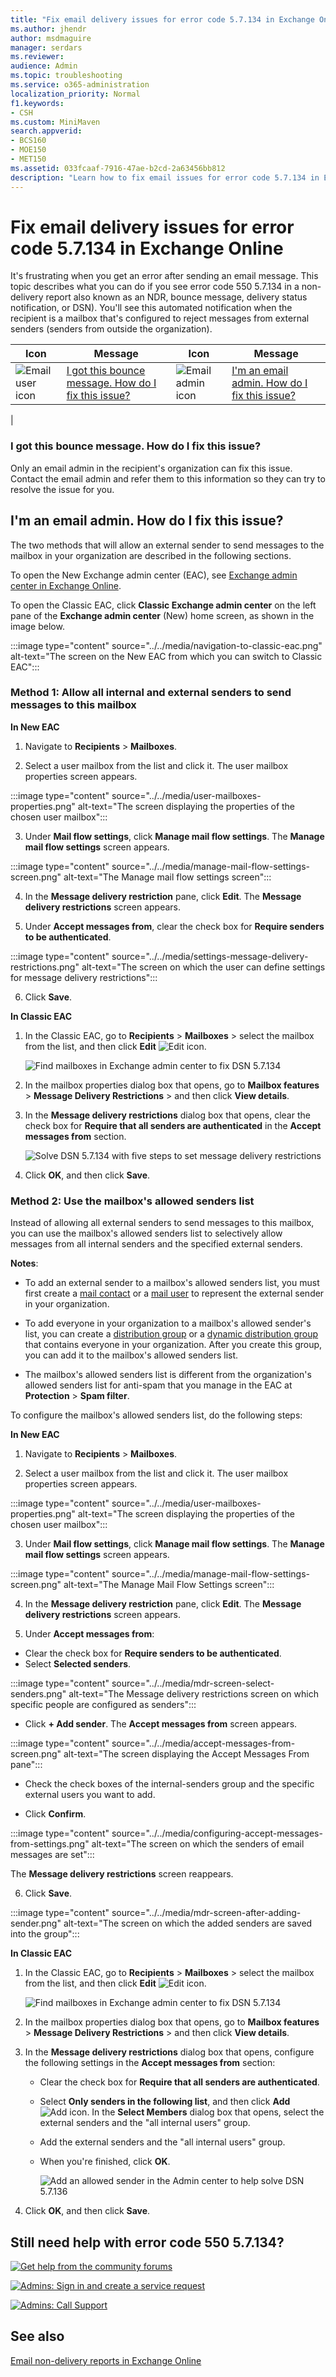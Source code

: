 ```yaml
---
title: "Fix email delivery issues for error code 5.7.134 in Exchange Online"
ms.author: jhendr
author: msdmaguire
manager: serdars
ms.reviewer: 
audience: Admin
ms.topic: troubleshooting
ms.service: o365-administration
localization_priority: Normal
f1.keywords:
- CSH
ms.custom: MiniMaven
search.appverid:
- BCS160
- MOE150
- MET150
ms.assetid: 033fcaaf-7916-47ae-b2cd-2a63456bb812
description: "Learn how to fix email issues for error code 5.7.134 in Exchange Online (the mailbox recipient is configured to reject messages from external or unauthenticated senders)."
---
```


# Fix email delivery issues for error code 5.7.134 in Exchange Online

It's frustrating when you get an error after sending an email message. This topic describes what you can do if you see error code 550 5.7.134 in a non-delivery report also known as an NDR, bounce message, delivery status notification, or DSN). You'll see this automated notification when the recipient is a mailbox that's configured to reject messages from external senders (senders from outside the organization).

|Icon|Message|Icon|Message|
|---|---|---|---|
|![Email user icon](../../media/31425afd-41a9-435e-aa85-6886277c369b.png)|[I got this bounce message. How do I fix this issue?](#i-got-this-bounce-message-how-do-i-fix-this-issue)|![Email admin icon](../../media/3d4c569e-b819-4a29-86b1-4b9619cf2acf.png)|[I'm an email admin. How do I fix this issue?](#im-an-email-admin-how-do-i-fix-this-issue)|
|

### I got this bounce message. How do I fix this issue?

Only an email admin in the recipient's organization can fix this issue. Contact the email admin and refer them to this information so they can try to resolve the issue for you.

## I'm an email admin. How do I fix this issue?

The two methods that will allow an external sender to send messages to the mailbox in your organization are described in the following sections.

To open the New Exchange admin center (EAC), see [Exchange admin center in Exchange Online](../../exchange-admin-center.md).


To open the Classic EAC, click **Classic Exchange admin center** on the left pane of the **Exchange admin center** (New) home screen, as shown in the image below.

 :::image type="content" source="../../media/navigation-to-classic-eac.png" alt-text="The screen on the New EAC from which you can switch to Classic EAC":::

### Method 1: Allow all internal and external senders to send messages to this mailbox

**In New EAC**

1. Navigate to **Recipients** \> **Mailboxes**.

2. Select a user mailbox from the list and click it. The user mailbox properties screen appears.

:::image type="content" source="../../media/user-mailboxes-properties.png" alt-text="The screen displaying the properties of the chosen user mailbox":::

3. Under **Mail flow settings**, click **Manage mail flow settings**. The **Manage mail flow settings** screen appears.

:::image type="content" source="../../media/manage-mail-flow-settings-screen.png" alt-text="The Manage mail flow settings screen":::

4. In the **Message delivery restriction** pane, click **Edit**. The **Message delivery restrictions** screen appears.

5. Under **Accept messages from**, clear the check box for **Require senders to be authenticated**.

:::image type="content" source="../../media/settings-message-delivery-restrictions.png" alt-text="The screen on which the user can define settings for message delivery restrictions":::

6. Click **Save**.

**In Classic EAC**

1. In the Classic EAC, go to **Recipients** \> **Mailboxes** > select the mailbox from the list, and then click **Edit** ![Edit icon](../../media/ebd260e4-3556-4fb0-b0bb-cc489773042c.gif).

   ![Find mailboxes in Exchange admin center to fix DSN 5.7.134](../../media/4fa20a12-da40-477e-9351-ce2f45de0b7a.png)

2. In the mailbox properties dialog box that opens, go to **Mailbox features** \> **Message Delivery Restrictions** \> and then click **View details**.

3. In the **Message delivery restrictions** dialog box that opens, clear the check box for **Require that all senders are authenticated** in the **Accept messages from** section.

   ![Solve DSN 5.7.134 with five steps to set message delivery restrictions](../../media/39da5ae3-438e-4188-93e1-42a2d57151e2.png)

4. Click **OK**, and then click **Save**.

### Method 2: Use the mailbox's allowed senders list

Instead of allowing all external senders to send messages to this mailbox, you can use the mailbox's allowed senders list to selectively allow messages from all internal senders and the specified external senders.

**Notes**:

- To add an external sender to a mailbox's allowed senders list, you must first create a [mail contact](../../recipients-in-exchange-online/manage-mail-contacts.md) or a [mail user](../../recipients-in-exchange-online/manage-mail-users.md) to represent the external sender in your organization.

- To add everyone in your organization to a mailbox's allowed sender's list, you can create a [distribution group](../../recipients-in-exchange-online/manage-distribution-groups/manage-distribution-groups.md) or a [dynamic distribution group](../../recipients-in-exchange-online/manage-dynamic-distribution-groups/manage-dynamic-distribution-groups.md) that contains everyone in your organization. After you create this group, you can add it to the mailbox's allowed senders list.

- The mailbox's allowed senders list is different from the organization's allowed senders list for anti-spam that you manage in the EAC at **Protection** \> **Spam filter**.

To configure the mailbox's allowed senders list, do the following steps:

**In New EAC**

1. Navigate to **Recipients** \> **Mailboxes**.

2. Select a user mailbox from the list and click it. The user mailbox properties screen appears.

:::image type="content" source="../../media/user-mailboxes-properties.png" alt-text="The screen displaying the properties of the chosen user mailbox":::

3. Under **Mail flow settings**, click **Manage mail flow settings**. The **Manage mail flow settings** screen appears.

:::image type="content" source="../../media/manage-mail-flow-settings-screen.png" alt-text="The Manage Mail Flow Settings screen":::

4. In the **Message delivery restriction** pane, click **Edit**. The **Message delivery restrictions** screen appears.

5. Under **Accept messages from**:
  - Clear the check box for **Require senders to be authenticated**.
  - Select **Selected senders**.
  
:::image type="content" source="../../media/mdr-screen-select-senders.png" alt-text="The Message delivery restrictions screen on which specific people are configured as senders":::

  - Click **+ Add sender**. The **Accept messages from** screen appears.

:::image type="content" source="../../media/accept-messages-from-screen.png" alt-text="The screen displaying the Accept Messages From pane":::

  - Check the check boxes of the internal-senders group and the specific external users you want to add.

  - Click **Confirm**.

:::image type="content" source="../../media/configuring-accept-messages-from-settings.png" alt-text="The screen on which the senders of email messages are set":::

The **Message delivery restrictions** screen reappears.

6. Click **Save**.

:::image type="content" source="../../media/mdr-screen-after-adding-sender.png" alt-text="The screen on which the added senders are saved into the group":::

**In Classic EAC**

1. In the Classic EAC, go to **Recipients** \> **Mailboxes** > select the mailbox from the list, and then click **Edit** ![Edit icon](../../media/ebd260e4-3556-4fb0-b0bb-cc489773042c.gif).

   ![Find mailboxes in Exchange admin center to fix DSN 5.7.134](../../media/4fa20a12-da40-477e-9351-ce2f45de0b7a.png)

2. In the mailbox properties dialog box that opens, go to **Mailbox features** \> **Message Delivery Restrictions** \> and then click **View details**.

3. In the **Message delivery restrictions** dialog box that opens, configure the following settings in the **Accept messages from** section:

   - Clear the check box for **Require that all senders are authenticated**.

   - Select **Only senders in the following list**, and then click **Add** ![Add icon](../../media/8ee52980-254b-440b-99a2-18d068de62d3.gif). In the **Select Members** dialog box that opens, select the external senders and the "all internal users" group.
   - Add the external senders and the "all internal users" group.
   - When you're finished, click **OK**.

     ![Add an allowed sender in the Admin center to help solve DSN 5.7.136](../../media/7306dda2-69dc-4d47-9d40-0fffaea881d6.png)

4. Click **OK**, and then click **Save**.

## Still need help with error code 550 5.7.134?

[![Get help from the community forums](../../media/12a746cc-184b-4288-908c-f718ce9c4ba5.png)](https://answers.microsoft.com/)

[![Admins: Sign in and create a service request](../../media/10862798-181d-47a5-ae4f-3f8d5a2874d4.png)](https://admin.microsoft.com/AdminPortal/Home#/support)

[![Admins: Call Support](../../media/9f262e67-e8c9-4fc0-85c2-b3f4cfbc064e.png)](/microsoft-365/Admin/contact-support-for-business-products)

## See also

[Email non-delivery reports in Exchange Online](non-delivery-reports-in-exchange-online.md)